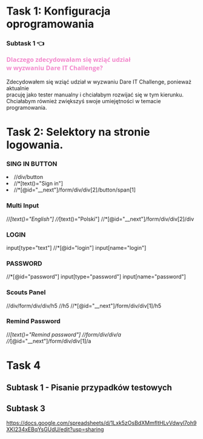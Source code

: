 # Task 1: Konfiguracja oprogramowania

### Subtask 1 👈 <p style="color:#F388CC; font-family: 'Open Sans', sans-serif;"> Dlaczego zdecydowałam się wziąć udział<br>w wyzwaniu Dare IT Challenge? </p>
Zdecydowałem się wziąć udział w wyzwaniu Dare IT Challenge, ponieważ aktualnie<br>pracuję jako tester manualny i chciałabym rozwijać się w tym kierunku.
<br>Chciałabym również zwiększyś swoje umiejętności w temacie programowania.

# Task 2: Selektory na stronie logowania.

### SING IN BUTTON

<li>//div/button <br></li>
<li>//*[text()="Sign in"] <br></li>
<li>//*[@id="__next"]/form/div/div[2]/button/span[1]</li>

### Multi Input 

//*[text()="English"]
//*[text()="Polski"]
//*[@id="__next"]/form/div/div[2]/div


### LOGIN

input[type="text"]
//*[@id="login"]
input[name="login"]

### PASSWORD

//*[@id="password"]
input[type="password"]
input[name="password"]

### Scouts Panel

//div/form/div/div/h5
//h5
//*[@id="__next"]/form/div/div[1]/h5


### Remind Password

//*[text()="Remind password"]
//form/div/div/a
//*[@id="__next"]/form/div/div[1]/a


# Task 4

## Subtask 1 - Pisanie przypadków testowych

## Subtask 3 

https://docs.google.com/spreadsheets/d/1Lxk5zOsBdXMmfltHLvVdwyl7oh9XKI234xEBqYsGUdU/edit?usp=sharing


